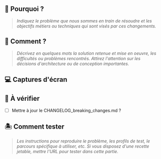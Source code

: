 ## :thinking: Pourquoi ?

> _Indiquez le problème que nous sommes en train de résoudre et les objectifs métiers ou techniques qui sont visés par ces changements._

## :cake: Comment ? <!-- optionnel -->

> _Décrivez en quelques mots la solution retenue et mise en oeuvre, les difficultés ou problèmes rencontrés. Attirez l'attention sur les décisions d'architecture ou de conception importantes._

## :computer: Captures d'écran <!-- optionnel -->

## :rotating_light: À vérifier

- [ ] Mettre à jour le CHANGELOG_breaking_changes.md ?

## :desert_island: Comment tester

> _Les instructions pour reproduire le problème, les profils de test, le parcours spécifique à utiliser, etc. Si vous disposez d'une recette jetable, mettre l'URL pour tester dans cette partie._

<!--
# Catégories changelog

 +--------------------------|--------------------------+
 | API                      | Notifications            |
 | Accessibilité            | Page d’accueil           |
 | Admin                    | PASS IAE                 |
 | Annexes financières      | Performances             |
 | Candidature              | Pilotage                 |
 | Connexion                | Profil salarié           |
 | Contrôle a posteriori    | Prescripteur             |
 | Demandes de prolongation | Recherche employeur      |
 | Demandeur d’emploi       | Recherche fiche de poste |
 | Employeur                | Recherche prescripteur   |
 | Fiche de poste           | Stabilité                |
 | Fiche entreprise         | Statistiques             |
 | Fiches salarié           | Tableau de bord          |
 | GEIQ                     | UX/UI                    |
 | Inscription              | Vie privée               |
 +--------------------------|--------------------------+

-->
